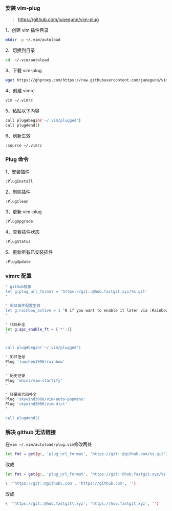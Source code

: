 ### 安装 vim-plug

> https://github.com/junegunn/vim-plug

1、创建 vim 插件目录

```sh
mkdir -p ~/.vim/autoload
```

2、切换到目录

```sh
cd  ~/.vim/autoload
```

3、下载 vim-plug

```sh
wget https://ghproxy.com/https://raw.githubusercontent.com/junegunn/vim-plug/master/plug.vim
```

4、创建 vimrc

```sh
vim ~/.vimrc
```

5、粘贴以下内容

```sh
call plug#begin('~/.vim/plugged')
call plug#end()
```

6、刷新生效

```sh
:source ~/.vimrc
```

### Plug 命令

1、安装插件

```sh
:PlugInstall
```

2、删除插件

```sh
:PlugClean
```

3、更新 vim-plug

```sh
:PlugUpgrade
```

4、查看插件状态

```sh
:PlugStatus
```

5、更新所有已安装插件

```sh
:PlugUpdate
```

### vimrc 配置

```sh
" github镜像
let g:plug_url_format = 'https://git::@hub.fastgit.xyz/%s.git'
"

" 彩虹插件配置生效
let g:rainbow_active = 1 "0 if you want to enable it later via :RainbowToggle
"

" 代码补全
let g:apc_enable_ft = {'*':1}
"


call plug#begin('~/.vim/plugged')

" 彩虹括号
Plug 'luochen1990/rainbow'
"

" 历史记录
Plug 'mhinz/vim-startify'
"

" 轻量级代码补全
Plug 'skywind3000/vim-auto-popmenu'
Plug 'skywind3000/vim-dict'
"

call plug#end()

```

### 解决 github 无法链接

在`vim ~/.vim/autoload/plug.vim`修改两处

```sh
let fmt = get(g:, 'plug_url_format', 'https://git::@github.com/%s.git')
```

改成

```sh
let fmt = get(g:, 'plug_url_format', 'https://git::@hub.fastgit.xyz/%s.git')
```

```sh
\ '^https://git::@github\.com', 'https://github.com', '')
```

改成

```sh
\ '^https://git::@hub.fastgit\.xyz', 'https://hub.fastgit.xyz', '')
```
